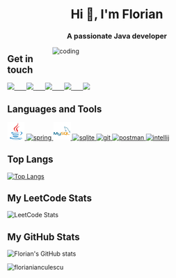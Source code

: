<h1 align="center">Hi 👋, I'm Florian</h1>
<h3 align="center">A passionate Java developer</h3>

<img align="right" alt="coding" width="400" src="https://github.com/FlorianIanculescu/FlorianIanculescu/assets/46021975/48c1541d-996f-4778-b98c-cc663a0f08ea">

## Get in touch   

<a href = "mailto:florian.ianculescu@gmail.com">
  <img src="https://logodownload.org/wp-content/uploads/2018/03/gmail-logo-16.png" width="auto" height="50px">   </a>

<a target="_blank" href="https://www.linkedin.com/in/florian-ianculescu/">
 &nbsp;&nbsp;&nbsp;&nbsp;&nbsp; <img src="https://nepa.com/wp-content/uploads/2017/09/linkedin-logo.png" width="auto" height="50px"> </a>

  <a target="_blank" href="https://leetcode.com/FlorianIanculescu/">
 &nbsp;&nbsp;&nbsp;&nbsp;&nbsp; <img src="https://user-images.githubusercontent.com/63964149/152531278-5e01909d-0c2e-412a-8acc-4a06863c244d.png" width="auto" height="50px">  </a>
 
<a target="_blank" href="https://github.com/FlorianIanculescu">
 &nbsp;&nbsp;&nbsp;&nbsp;&nbsp; <img src="https://1000logos.net/wp-content/uploads/2018/11/GitHub-logo.png" width="auto" height="50px">  </a>

 <a target="_blank" href="https://www.facebook.com/ianculescu.floriancristinel">
 &nbsp;&nbsp;&nbsp;&nbsp;&nbsp; <img src="https://www.facebook.com/images/fb_icon_325x325.png" width="auto" height="50px">  </a>
 
## Languages and Tools
<p align="left"> 
  <a href="https://www.java.com" target="_blank" rel="noreferrer"> <img src="https://raw.githubusercontent.com/devicons/devicon/master/icons/java/java-original.svg" alt="java" width="40" height="40"/> </a>
    <a href="https://spring.io/" target="_blank" rel="noreferrer"> <img src="https://www.vectorlogo.zone/logos/springio/springio-icon.svg" alt="spring" width="40" height="40"/> </a> 
  <a href="https://www.mysql.com/" target="_blank" rel="noreferrer"> <img src="https://raw.githubusercontent.com/devicons/devicon/master/icons/mysql/mysql-original-wordmark.svg" alt="mysql" width="40" height="40"/> </a>
    <a href="https://www.sqlite.org/" target="_blank" rel="noreferrer"> <img src="https://www.vectorlogo.zone/logos/sqlite/sqlite-icon.svg" alt="sqlite" width="40" height="40"/> </a>
    <a href="https://git-scm.com/" target="_blank" rel="noreferrer"> <img src="https://www.vectorlogo.zone/logos/git-scm/git-scm-icon.svg" alt="git" width="40" height="40"/> </a> 
  <a href="https://postman.com" target="_blank" rel="noreferrer"> <img src="https://www.vectorlogo.zone/logos/getpostman/getpostman-icon.svg" alt="postman" width="40" height="40"/> </a> 
  <a href="(https://www.jetbrains.com/idea" target="_blank" rel="noreferrer"> <img src="https://upload.wikimedia.org/wikipedia/commons/9/9c/IntelliJ_IDEA_Icon.svg" alt="intellij" width="40" height="40"/> </a> 
</p>
  
## Top Langs
[![Top Langs](https://github-readme-stats.vercel.app/api/top-langs/?username=florianianculescu&theme=dark)](https://github.com/florianianculescu/github-readme-stats)

## My LeetCode Stats

![LeetCode Stats](https://leetcode.card.workers.dev/FlorianIanculescu?theme=dark&font=baloo&extension=null)

## My GitHub Stats  

![Florian's GitHub stats](https://github-readme-stats.vercel.app/api?username=florianianculescu&show_icons=true&theme=dark)


<p align="left"> <img src="https://komarev.com/ghpvc/?username=florianianculescu&label=Profile%20views&color=0e75b6&style=flat" alt="florianianculescu" /> </p>

